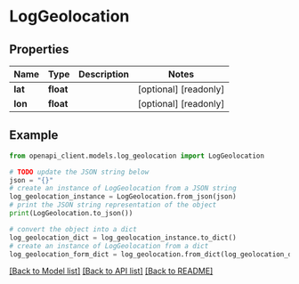 # LogGeolocation


## Properties

Name | Type | Description | Notes
------------ | ------------- | ------------- | -------------
**lat** | **float** |  | [optional] [readonly] 
**lon** | **float** |  | [optional] [readonly] 

## Example

```python
from openapi_client.models.log_geolocation import LogGeolocation

# TODO update the JSON string below
json = "{}"
# create an instance of LogGeolocation from a JSON string
log_geolocation_instance = LogGeolocation.from_json(json)
# print the JSON string representation of the object
print(LogGeolocation.to_json())

# convert the object into a dict
log_geolocation_dict = log_geolocation_instance.to_dict()
# create an instance of LogGeolocation from a dict
log_geolocation_form_dict = log_geolocation.from_dict(log_geolocation_dict)
```
[[Back to Model list]](../README.md#documentation-for-models) [[Back to API list]](../README.md#documentation-for-api-endpoints) [[Back to README]](../README.md)


